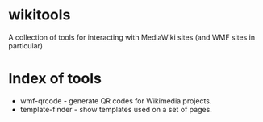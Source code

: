 wikitools
=========

A collection of tools for interacting with MediaWiki sites (and WMF sites in particular)



Index of tools
==============

* wmf-qrcode - generate QR codes for Wikimedia projects.
* template-finder - show templates used on a set of pages.  